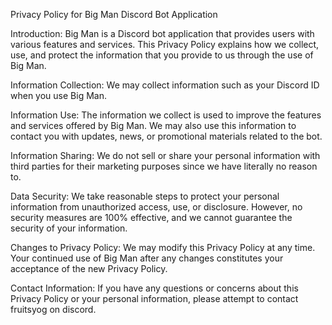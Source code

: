 Privacy Policy for Big Man Discord Bot Application

Introduction:
Big Man is a Discord bot application that provides users with various features and services. This Privacy Policy explains how we collect, use, and protect the information that you provide to us through the use of Big Man.

Information Collection:
We may collect information such as your Discord ID when you use Big Man.

Information Use:
The information we collect is used to improve the features and services offered by Big Man. We may also use this information to contact you with updates, news, or promotional materials related to the bot.

Information Sharing:
We do not sell or share your personal information with third parties for their marketing purposes since we have literally no reason to.

Data Security:
We take reasonable steps to protect your personal information from unauthorized access, use, or disclosure. However, no security measures are 100% effective, and we cannot guarantee the security of your information.

Changes to Privacy Policy:
We may modify this Privacy Policy at any time. Your continued use of Big Man after any changes constitutes your acceptance of the new Privacy Policy.

Contact Information:
If you have any questions or concerns about this Privacy Policy or your personal information, please attempt to contact fruitsyog on discord.
